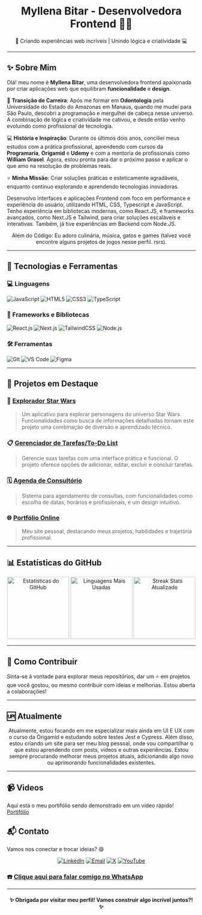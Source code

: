 # <h1 align="center"> Myllena Bitar - Desenvolvedora Frontend 👩‍💻 </h1>

<p align="center">
🎨 Criando experiências web incríveis | Unindo lógica e criatividade 💻
</p>

---

## ✨ Sobre Mim

Olá! meu nome é **Myllena Bitar**, uma desenvolvedora frontend apaixonada por criar aplicações web que equilibram **funcionalidade** e **design**.  

🦷 **Transição de Carreira**: Após me formar em **Odontologia** pela Universidade do Estado do Amazonas em Manaus, quando me mudei para São Paulo, descobri a programação e mergulhei de cabeça nesse universo. A combinação de lógica e criatividade me cativou, e desde então venho evoluindo como profissional de tecnologia.

💻 **História e Inspiração**: Durante os últimos dois anos, conciliei meus estudos com a prática profissional, aprendendo com cursos da **Programaria**, **Origamid** e **Udemy** e com a mentoria de profissionais como **William Grasel**. Agora, estou pronta para dar o próximo passo e aplicar o que amo na resolução de problemas reais.

⭐ **Minha Missão**: Criar soluções práticas e esteticamente agradáveis, enquanto continuo explorando e aprendendo tecnologias inovadoras.

 <p> Desenvolvo interfaces e aplicações Frontend com foco em performance e experiência do usuário, utilizando HTML, CSS, Typescript e JavaScript. Tenho experiência em bibliotecas modernas, como React.JS, e frameworks avançados, como Next.JS e Tailwind, para criar soluções escaláveis e interativas. Também, já tive experiências em Backend com Node.JS. <p>
 
<p align="center"> Além do Código: Eu adoro culinária, música, gatos e games (talvez você encontre alguns projetos de jogos nesse perfil. rsrs). </p>

---

## 🎯 Tecnologias e Ferramentas

### 💻 Linguagens
![JavaScript](https://img.shields.io/badge/JavaScript-F7DF1E?style=flat&logo=javascript&logoColor=black)
![HTML5](https://img.shields.io/badge/HTML5-E34F26?style=flat&logo=html5&logoColor=white)
![CSS3](https://img.shields.io/badge/CSS3-1572B6?style=flat&logo=css3&logoColor=white)
![TypeScript](https://img.shields.io/badge/TypeScript-007ACC?style=flat&logo=typescript&logoColor=white)

### 🚀 Frameworks e Bibliotecas
![React.js](https://img.shields.io/badge/React-61DAFB?style=flat&logo=react&logoColor=black)
![Next.js](https://img.shields.io/badge/Next.js-000000?style=flat&logo=nextdotjs&logoColor=white)
![TailwindCSS](https://img.shields.io/badge/Tailwind_CSS-38B2AC?style=flat&logo=tailwind-css&logoColor=white)
![Node.js](https://img.shields.io/badge/Node.js-339933?style=flat&logo=nodedotjs&logoColor=white)

### 🛠 Ferramentas
![Git](https://img.shields.io/badge/Git-F05032?style=flat&logo=git&logoColor=white)
![VS Code](https://img.shields.io/badge/VS%20Code-0078D4?style=flat&logo=visualstudiocode&logoColor=white)
![Figma](https://img.shields.io/badge/Figma-F24E1E?style=flat&logo=figma&logoColor=white)

---

## 🌟 Projetos em Destaque

### 🎨 [**Explorador Star Wars**](https://github.com/myllenabitar/api-star-wars)  
> Um aplicativo para explorar personagens do universo Star Wars. Funcionalidades como busca de informações detalhadas tornam este projeto uma combinação de diversão e aprendizado técnico.  

### 📋 [**Gerenciador de Tarefas/To-Do List**](https://github.com/myllenabitar/projeto-todo-list)  
> Gerencie suas tarefas com uma interface prática e funcional. O projeto oferece opções de adicionar, editar, excluir e concluir tarefas.

### 🗓️ [**Agenda de Consultório**](https://github.com/myllenabitar/agenda-consultorio)  
> Sistema para agendamento de consultas, com funcionalidades como escolha de datas, horários e profissionais, e um design intuitivo.

### 🌐 [**Portfólio Online**](https://myllenabitar.github.io/myllenabitar/)  
> Meu site pessoal, destacando meus projetos, habilidades e trajetória profissional.

---

## 📊 Estatísticas do GitHub

<p align="center">
  <img src="https://github-readme-stats.vercel.app/api?username=myllenabitar&show_icons=true&theme=radical" alt="Estatísticas do GitHub" height="165">
  <img src="https://github-readme-stats.vercel.app/api/top-langs/?username=myllenabitar&layout=compact&theme=radical" alt="Linguagens Mais Usadas" height="165">
  <img src="https://streak-stats.demolab.com?user=MyllenaBitar&theme=radical&hide_border=true&date_format=M%20j%5B,%20Y%5D" alt="Streak Stats Atualizado" height="165">
</p>

---

## 📂 Como Contribuir
Sinta-se à vontade para explorar meus repositórios, dar um ⭐ em projetos que você gostou, ou mesmo contribuir com ideias e melhorias. Estou aberta a colaborações!

---

## 🆙 Atualmente 
<p align="center">Atualmente, estou focando em me especializar mais ainda em UI E UX com o curso da Origamid e estudando sobre testes Jest e Cypress. Além disso, estou criando um site para ser meu blog pessoal, onde vou compartilhar o que estou aprendendo com posts, vídeos e outras experiências. Estou sempre procurando melhorar meus projetos atuais, adicionando algo novo ou aprimorando funcionalidades existentes.</p>

---

## 📹 Videos
Aqui está o meu portifólio sendo demonstrado em um video rápido!
[Portifólio](https://youtu.be/zCms6GUZK6Q?si=hV36Rlp7QzQMxXlk)


## 📬 Contato

Vamos nos conectar e trocar ideias? 😄  

<p align="center">
<a href="https://www.linkedin.com/in/myllenadesouzabitar"><img src="https://img.shields.io/badge/LinkedIn-0077B5?style=flat&logo=linkedin&logoColor=white" alt="LinkedIn"></a>
<a href="mailto:myllena.bitar@example.com"><img src="https://img.shields.io/badge/Email-D14836?style=flat&logo=gmail&logoColor=white" alt="Email"></a>
<a href="https://x.com/mdsb1992"><img src="https://img.shields.io/badge/X-1DA1F2?style=flat&logo=x&logoColor=white" alt="X"></a>
<a href="https://youtube.com/myllenabitar"><img src="https://img.shields.io/badge/YouTube-FF0000?style=flat&logo=youtube&logoColor=white" alt="YouTube"></a>

### ☎️ [**Clique aqui para falar comigo no WhatsApp**](https://wa.me/5511963159685)
</p>

---

<h4 align="center">✨ Obrigada por visitar meu perfil! Vamos construir algo incrível juntos?! ✨</h4>

